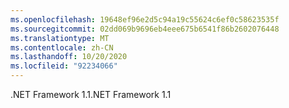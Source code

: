 ```yaml
---
ms.openlocfilehash: 19648ef96e2d5c94a19c55624c6ef0c58623535f
ms.sourcegitcommit: 02dd069b9696eb4eee675b6541f86b2602076448
ms.translationtype: MT
ms.contentlocale: zh-CN
ms.lasthandoff: 10/20/2020
ms.locfileid: "92234066"
---
```

<span data-ttu-id="37743-101">.NET Framework 1.1</span><span class="sxs-lookup"><span data-stu-id="37743-101">.NET Framework 1.1</span></span>